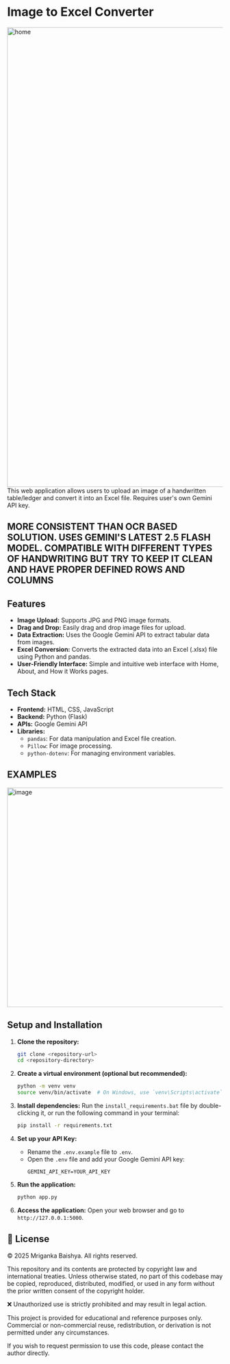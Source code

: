 # Image to Excel Converter
<img width="1920" height="1072" alt="home" src="https://github.com/user-attachments/assets/2d36fca0-1ab4-4805-8998-6cd3aa089014" />
This web application allows users to upload an image of a handwritten table/ledger and convert it into an Excel file. Requires user's own Gemini API key.

## MORE CONSISTENT THAN OCR BASED SOLUTION. USES GEMINI'S LATEST 2.5 FLASH MODEL. COMPATIBLE WITH DIFFERENT TYPES OF HANDWRITING BUT TRY TO KEEP IT CLEAN AND HAVE PROPER DEFINED ROWS AND COLUMNS

## Features

- **Image Upload:** Supports JPG and PNG image formats.
- **Drag and Drop:** Easily drag and drop image files for upload.
- **Data Extraction:** Uses the Google Gemini API to extract tabular data from images.
- **Excel Conversion:** Converts the extracted data into an Excel (.xlsx) file using Python and pandas.
- **User-Friendly Interface:** Simple and intuitive web interface with Home, About, and How it Works pages.

## Tech Stack

- **Frontend:** HTML, CSS, JavaScript
- **Backend:** Python (Flask)
- **APIs:** Google Gemini API
- **Libraries:**
    - `pandas`: For data manipulation and Excel file creation.
    - `Pillow`: For image processing.
    - `python-dotenv`: For managing environment variables.
## EXAMPLES
<img width="885" height="512" alt="image" src="https://github.com/user-attachments/assets/c4e430de-7f2f-494d-9341-fc1cc97bdbe7" />




## Setup and Installation

1.  **Clone the repository:**
    ```bash
    git clone <repository-url>
    cd <repository-directory>
    ```

2.  **Create a virtual environment (optional but recommended):**
    ```bash
    python -m venv venv
    source venv/bin/activate  # On Windows, use `venv\Scripts\activate`
    ```

3.  **Install dependencies:**
    Run the `install_requirements.bat` file by double-clicking it, or run the following command in your terminal:
    ```bash
    pip install -r requirements.txt
    ```

4.  **Set up your API Key:**
    -   Rename the `.env.example` file to `.env`.
    -   Open the `.env` file and add your Google Gemini API key:
        ```
        GEMINI_API_KEY=YOUR_API_KEY
        ```

5.  **Run the application:**
    ```bash
    python app.py
    ```

6.  **Access the application:**
    Open your web browser and go to `http://127.0.0.1:5000`.

## 📜 License  
© 2025 Mriganka Baishya. All rights reserved.

This repository and its contents are protected by copyright law and international treaties.
Unless otherwise stated, no part of this codebase may be copied, reproduced, distributed, modified, or used in any form without the prior written consent of the copyright holder.

❌ Unauthorized use is strictly prohibited and may result in legal action.

This project is provided for educational and reference purposes only.
Commercial or non-commercial reuse, redistribution, or derivation is not permitted under any circumstances.

If you wish to request permission to use this code, please contact the author directly.
